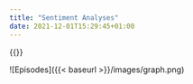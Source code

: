 ```yaml
---
title: "Sentiment Analyses"
date: 2021-12-01T15:29:45+01:00
---
```



{{<sentimentcode red>}}


![Episodes]({{< baseurl >}}/images/graph.png)
